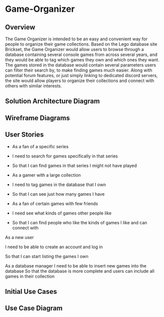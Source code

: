 # Game-Organizer

## Overview

The Game Organizer is intended to be an easy and convenient way for people to organize their game
collections. Based on the Lego database site Brickset, the Game Organizer would allow users to browse
through a database containing several console games from across several years, and they would be able
to tag which games they own and which ones they want. The games stored in the database would
contain several parameters users can filter their search by, to make finding games much easier. Along
with potential forum features, or just simply linking to dedicated discord servers, the site would allow
players to organize their collections and connect with others with similar interests.

## Solution Architecture Diagram

## Wireframe Diagrams

## User Stories

- As a fan of a specific series
- I need to search for games specifically in that series
- So that I can find games in that series I might not have played

- As a gamer with a large collection
- I need to tag games in the database that I own
- So that I can see just how many games I have

- As a fan of certain games with few friends
- I need see what kinds of games other people like
- So that I can find people who like the kinds of games I like and can connect with

As a new user


I need to be able to create an account and log in


So that I can start listing the games I own

As a database manager
I need to be able to insert new games into the database
So that the database is more complete and users can include all games in their collection

## Initial Use Cases

## Use Case Diagram
